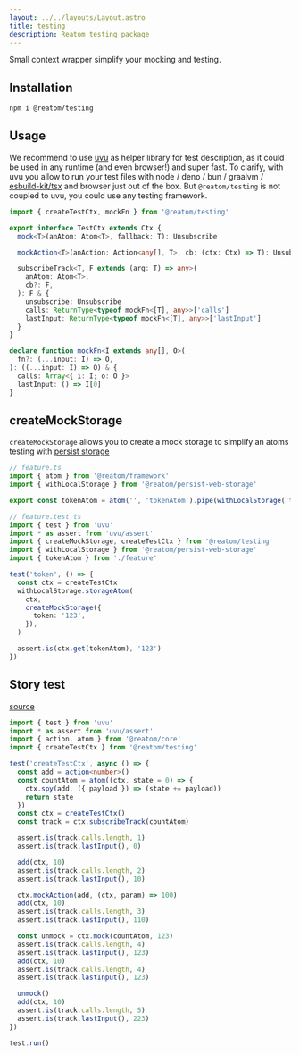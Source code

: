 ```yaml
---
layout: ../../layouts/Layout.astro
title: testing
description: Reatom testing package
---
```


Small context wrapper simplify your mocking and testing.

## Installation

```sh
npm i @reatom/testing
```

## Usage

We recommend to use [uvu](https://github.com/lukeed/uvu) as helper library for test description, as it could be used in any runtime (and even browser!) and super fast. To clarify, with uvu you allow to run your test files with node / deno / bun / graalvm / [esbuild-kit/tsx](https://github.com/esbuild-kit/tsx) and browser just out of the box. But `@reatom/testing` is not coupled to uvu, you could use any testing framework.

```ts
import { createTestCtx, mockFn } from '@reatom/testing'
```

```ts
export interface TestCtx extends Ctx {
  mock<T>(anAtom: Atom<T>, fallback: T): Unsubscribe

  mockAction<T>(anAction: Action<any[], T>, cb: (ctx: Ctx) => T): Unsubscribe

  subscribeTrack<T, F extends (arg: T) => any>(
    anAtom: Atom<T>,
    cb?: F,
  ): F & {
    unsubscribe: Unsubscribe
    calls: ReturnType<typeof mockFn<[T], any>>['calls']
    lastInput: ReturnType<typeof mockFn<[T], any>>['lastInput']
  }
}

declare function mockFn<I extends any[], O>(
  fn?: (...input: I) => O,
): ((...input: I) => O) & {
  calls: Array<{ i: I; o: O }>
  lastInput: () => I[0]
}
```

## createMockStorage

`createMockStorage` allows you to create a mock storage to simplify an atoms testing with [persist storage](/packages/persist)

```ts
// feature.ts
import { atom } from '@reatom/framework'
import { withLocalStorage } from '@reatom/persist-web-storage'

export const tokenAtom = atom('', 'tokenAtom').pipe(withLocalStorage('token'))
```

```ts
// feature.test.ts
import { test } from 'uvu'
import * as assert from 'uvu/assert'
import { createMockStorage, createTestCtx } from '@reatom/testing'
import { withLocalStorage } from '@reatom/persist-web-storage'
import { tokenAtom } from './feature'

test('token', () => {
  const ctx = createTestCtx
  withLocalStorage.storageAtom(
    ctx,
    createMockStorage({
      token: '123',
    }),
  )

  assert.is(ctx.get(tokenAtom), '123')
})
```

## Story test

[source](https://github.com/artalar/reatom/blob/v3/packages/testing/src/index.story.test.ts)

```ts
import { test } from 'uvu'
import * as assert from 'uvu/assert'
import { action, atom } from '@reatom/core'
import { createTestCtx } from '@reatom/testing'

test('createTestCtx', async () => {
  const add = action<number>()
  const countAtom = atom((ctx, state = 0) => {
    ctx.spy(add, ({ payload }) => (state += payload))
    return state
  })
  const ctx = createTestCtx()
  const track = ctx.subscribeTrack(countAtom)

  assert.is(track.calls.length, 1)
  assert.is(track.lastInput(), 0)

  add(ctx, 10)
  assert.is(track.calls.length, 2)
  assert.is(track.lastInput(), 10)

  ctx.mockAction(add, (ctx, param) => 100)
  add(ctx, 10)
  assert.is(track.calls.length, 3)
  assert.is(track.lastInput(), 110)

  const unmock = ctx.mock(countAtom, 123)
  assert.is(track.calls.length, 4)
  assert.is(track.lastInput(), 123)
  add(ctx, 10)
  assert.is(track.calls.length, 4)
  assert.is(track.lastInput(), 123)

  unmock()
  add(ctx, 10)
  assert.is(track.calls.length, 5)
  assert.is(track.lastInput(), 223)
})

test.run()
```
